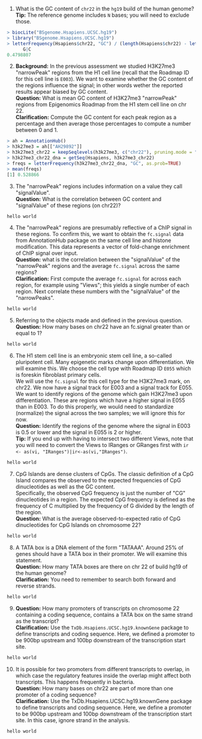 1. What is the GC content of `chr22` in the `hg19` build of the human genome?  
**Tip:** The reference genome includes `N` bases; you will need to exclude those.
```R
> biocLite("BSgenome.Hsapiens.UCSC.hg19")
> library("BSgenome.Hsapiens.UCSC.hg19")
> letterFrequency(Hsapiens$chr22, "GC") / (length(Hsapiens$chr22) - letterFrequency(Hsapiens$chr22, "N"))
      G|C
0.4798807
```

2. **Background:** In the previous assessment we studied H3K27me3 "narrowPeak" regions from the H1 cell line (recall that the Roadmap ID for this cell line is `E003`). We want to examine whether the GC content of the regions influence the signal; in other words wether the reported results appear biased by GC content.  
**Question:** What is mean GC content of H3K27me3 "narrowPeak" regions from Epigenomics Roadmap from the H1 stem cell line on chr 22.  
**Clarification:** Compute the GC content for each peak region as a percentage and then average those percentages to compute a number between 0 and 1.
```R
> ah = AnnotationHub()
> h3k27me3 = ah[["AH29892"]]
> h3k27me3_chr22 = keepSeqlevels(h3k27me3, c("chr22"), pruning.mode = "coarse")
> h3k27me3_chr22_dna = getSeq(Hsapiens, h3k27me3_chr22)
> freqs = letterFrequency(h3k27me3_chr22_dna, "GC", as.prob=TRUE)
> mean(freqs)
[1] 0.528866
```

3. The "narrowPeak" regions includes information on a value they call "signalValue".  
**Question:** What is the correlation between GC content and "signalValue" of these regions (on chr22)?
```R
hello world
```

4. The "narrowPeak" regions are presumably reflective of a ChIP signal in these regions. To confirm this, we want to obtain the `fc.signal` data from AnnotationHub package on the same cell line and histone modification. This data represents a vector of fold-change enrichment of ChIP signal over input.  
**Question:** what is the correlation between the "signalValue" of the "narrowPeak" regions and the average `fc.signal` across the same regions?  
**Clarification:** First compute the average `fc.signal` for across each region, for example using "Views"; this yields a single number of each region. Next correlate these numbers with the "signalValue" of the "narrowPeaks".
```R
hello world
```

5. Referring to the objects made and defined in the previous question.  
**Question:** How many bases on chr22 have an fc.signal greater than or equal to 1?
```R
hello world
```

6. The H1 stem cell line is an embryonic stem cell line, a so-called pluripotent cell. Many epigenetic marks change upon differentiation. We will examine this. We choose the cell type with Roadmap ID `E055` which is foreskin fibroblast primary cells.  
We will use the `fc.signal` for this cell type for the H3K27me3 mark, on chr22. We now have a signal track for E003 and a signal track for E055. We want to identify regions of the genome which gain H3K27me3 upon differentiation. These are regions which have a higher signal in E055 than in E003. To do this properly, we would need to standardize (normalize) the signal across the two samples; we will ignore this for now.  
**Question:** Identify the regions of the genome where the signal in E003 is 0.5 or lower and the signal in E055 is 2 or higher.  
**Tip:** If you end up with having to intersect two different Views, note that you will need to convert the Views to IRanges or GRanges first with `ir <- as(vi, "IRanges")|ir<-as(vi,"IRanges")`.
```R
hello world
```

7. CpG Islands are dense clusters of CpGs. The classic definition of a CpG Island compares the observed to the expected frequencies of CpG dinucleotides as well as the GC content.  
Specifically, the observed CpG frequency is just the number of "CG" dinucleotides in a region. The expected CpG frequency is defined as the frequency of C multiplied by the frequency of G divided by the length of the region.  
**Question:** What is the average observed-to-expected ratio of CpG dinucleotides for CpG Islands on chromosome 22?
```R
hello world
```

8. A TATA box is a DNA element of the form "TATAAA". Around 25% of genes should have a TATA box in their promoter. We will examine this statement.  
**Question:** How many TATA boxes are there on chr 22 of build hg19 of the human genome?  
**Clarification:** You need to remember to search both forward and reverse strands.
```R
hello world
```

9. **Question:** How many promoters of transcripts on chromosome 22 containing a coding sequence, contains a TATA box on the same strand as the transcript?  
**Clarification:** Use the `TxDb.Hsapiens.UCSC.hg19.knownGene` package to define transcripts and coding sequence. Here, we defined a promoter to be 900bp upstream and 100bp downstream of the transcription start site.
```R
hello world
```

10. It is possible for two promoters from different transcripts to overlap, in which case the regulatory features inside the overlap might affect both transcripts. This happens frequently in bacteria.  
**Question:** How many bases on chr22 are part of more than one promoter of a coding sequence?  
**Clarification:** Use the TxDb.Hsapiens.UCSC.hg19.knownGene package to define transcripts and coding sequence. Here, we define a promoter to be 900bp upstream and 100bp downstream of the transcription start site. In this case, ignore strand in the analysis.
```R
hello world
```
